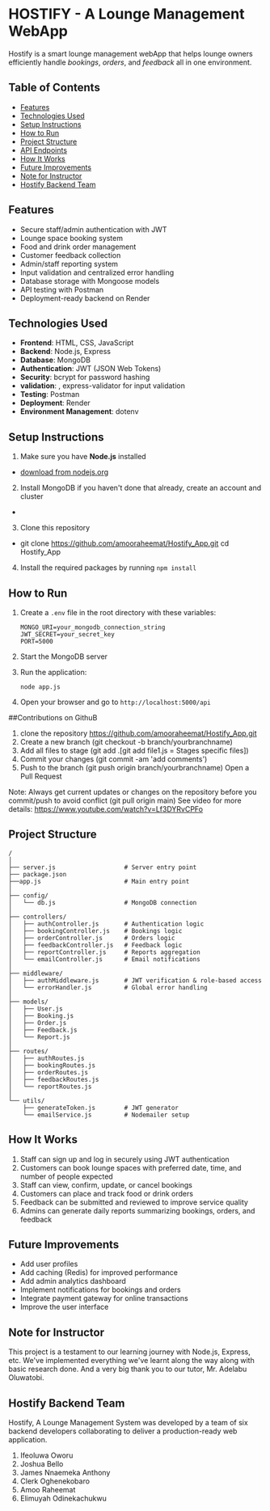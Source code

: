 
# HOSTIFY - A Lounge Management WebApp

Hostify is a smart lounge management webApp that helps lounge owners efficiently handle *bookings*, *orders*, and *feedback* all in one environment.

## Table of Contents
- [Features](#features)
- [Technologies Used](#technologies-used)
- [Setup Instructions](#setup-instructions)
- [How to Run](#how-to-run)
- [Project Structure](#project-structure)
- [API Endpoints](#api-endpoints)
- [How It Works](#how-it-works)
- [Future Improvements](#future-improvements)
- [Note for Instructor](#note-for-instructor)
- [Hostify Backend Team](#hostify-backend-team)

## Features

- Secure staff/admin authentication with JWT  
- Lounge space booking system  
- Food and drink order management  
- Customer feedback collection  
- Admin/staff reporting system  
- Input validation and centralized error handling  
- Database storage with Mongoose models  
- API testing with Postman  
- Deployment-ready backend on Render

## Technologies Used

- **Frontend**: HTML, CSS, JavaScript
- **Backend**: Node.js, Express
- **Database**: MongoDB
- **Authentication**: JWT (JSON Web Tokens)
- **Security**: bcrypt for password hashing
- **validation**: , express-validator for input validation
- **Testing**: Postman
- **Deployment**: Render
- **Environment Management**: dotenv

## Setup Instructions

1. Make sure you have **Node.js** installed 
 - [download from nodejs.org](https://nodejs.org/)
2. Install MongoDB if you haven't done that already, create an account and cluster
 - 
3. Clone this repository 
 - git clone https://github.com/amooraheemat/Hostify_App.git
   cd Hostify_App
4. Install the required packages by running `npm install`

## How to Run

1. Create a `.env` file in the root directory with these variables:
   ```
   MONGO_URI=your_mongodb_connection_string
   JWT_SECRET=your_secret_key
   PORT=5000
   ```

2. Start the MongoDB server

3. Run the application:
   ```
   node app.js
   ```

4. Open your browser and go to `http://localhost:5000/api`

##Contributions on GithuB
1. clone the repository https://github.com/amooraheemat/Hostify_App.git
2. Create a new branch (git checkout -b branch/yourbranchname)
3. Add all files to stage (git add .[git add file1.js = Stages specific files])
3. Commit your changes (git commit -am 'add comments')
4. Push to the branch (git push origin branch/yourbranchname)
Open a Pull Request

Note: Always get current updates or changes on the repository before you commit/push to avoid conflict (git pull origin main)
See video for more details: https://www.youtube.com/watch?v=Lf3DYRvCPFo

## Project Structure

```
/
│
├── server.js                   # Server entry point
├── package.json
├──app.js                       # Main entry point
│
├── config/
│   └── db.js                   # MongoDB connection
│
├── controllers/
│   ├── authController.js       # Authentication logic
│   ├── bookingController.js    # Bookings logic
│   ├── orderController.js      # Orders logic
│   ├── feedbackController.js   # Feedback logic
│   ├── reportController.js     # Reports aggregation
│   └── emailController.js      # Email notifications
│
├── middleware/
│   ├── authMiddleware.js       # JWT verification & role-based access
│   └── errorHandler.js         # Global error handling
│
├── models/
│   ├── User.js
│   ├── Booking.js
│   ├── Order.js
│   ├── Feedback.js
│   └── Report.js
│
├── routes/
│   ├── authRoutes.js
│   ├── bookingRoutes.js
│   ├── orderRoutes.js
│   ├── feedbackRoutes.js
│   └── reportRoutes.js
│
└── utils/
    ├── generateToken.js        # JWT generator
    └── emailService.js         # Nodemailer setup

```

## How It Works

1. Staff can sign up and log in securely using JWT authentication
2. Customers can book lounge spaces with preferred date, time, and number of people expected
3. Staff can view, confirm, update, or cancel bookings
4. Customers can place and track food or drink orders
5. Feedback can be submitted and reviewed to improve service quality
6. Admins can generate daily reports summarizing bookings, orders, and feedback

## Future Improvements

- Add user profiles
- Add caching (Redis) for improved performance
- Add admin analytics dashboard
- Implement notifications for bookings and orders
- Integrate payment gateway for online transactions
- Improve the user interface

## Note for Instructor

This project is a testament to our learning journey with Node.js, Express, etc. We've implemented everything we've learnt along the way along with basic research done. And a very big thank you to our tutor, Mr. Adelabu Oluwatobi. 

## Hostify Backend Team
Hostify, A Lounge Management System was developed by a team of six backend developers collaborating to deliver a production-ready web application.

1. Ifeoluwa Oworu 
2. Joshua Bello
3. James Nnaemeka Anthony 
4. Clerk Oghenekobaro
5. Amoo Raheemat 
6. Elimuyah Odinekachukwu
